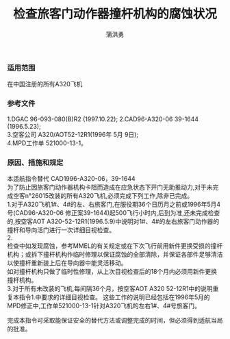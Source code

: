 ﻿---
amendno: 39-2065  
cadno: CAD1996-A320-06R1  
title: 检查旅客门动作器撞杆机构的腐蚀状况  
publishdate: 1997-12-03  
effdate: 1997-12-10  
acmodels: ["A320"]  
tags: []  
engs: []  
pns: []  
mfrs: ["空客"]  
admins: 西南管理局  
author: 蒲洪勇  
---
  
### 适用范围  
在中国注册的所有A320飞机  
  
<!--more-->  
### 参考文件  
  1.DGAC 96-093-080(B)R2 (1997.10.22);     2.CAD96-A320-06 39-1644 (1996.5.23);  
  3.空客公司 A320/AOT52-12R1(1996年 5月 9日);  
  4.MPD工作单 521000-13-1。  
  
### 原因、措施和规定  

  本适航指令替代 CAD1996-A320-06，39-1644  
  为了防止因旅客门动作器机构卡阻而造成在应急状态下开门无助推动力,对于未完成空客n°26015改装的所有A320飞机,必须完成下列工作,除非已完成。  
  1.对于A320飞机1#、4#的左、右旅客门,在服役期36个日历月之前或1996年5月4号(CAD96-A320-06 修正案39-1644)起500飞行小时内,后到为准,还未完成检查的,按空客AOT A320-52-12R1(1996.5.9)中说明对1#、4#的左右旅客门动作器的撞杆和导向活门进行一次详细目视检查。  
2.  
检查中如发现腐蚀，参考MMEL的有关规定或在下次飞行前用新件更换受损的撞杆机构；或拆下撞杆机构作临时修理以保证腐蚀的全部清除，并保证各部件足够清洁以使撞杆重新装上后在导向器中能灵活移动。  
  如对撞杆机构只做了临时性修理，从上次目视检查后的18个月内必须用新件更换撞杆机构。  
  3.对于所有未改装的飞机,每间隔36个月，按空客AOT A320 52-12R1中的说明重复本指令1.中要求的详细目视检查。 这些工作的说明已经包括在1996年5月的MPD修正中,工作单521000-13-1针对A320飞机的左右1#、4#号旅客门。  
  
  完成本指令可采取能保证安全的替代方法或调整完成的时间，但必须得到适航当局的批准。  
